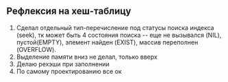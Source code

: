 ## Рефлексия на хеш-таблицу
1. Cделал отдельный тип-перечисление под статусы поиска индекса (seek), тк может быть 4 состояния поиска -- еще не вызывался (NIL), пустой(EMPTY), элемент найден (EXIST), массив переполнен (OVERFLOW).
2. Выделение памяти вниз не делал, только вверх
3. Делаю рехэши при заполнении
4. По самому проектированию все ок
